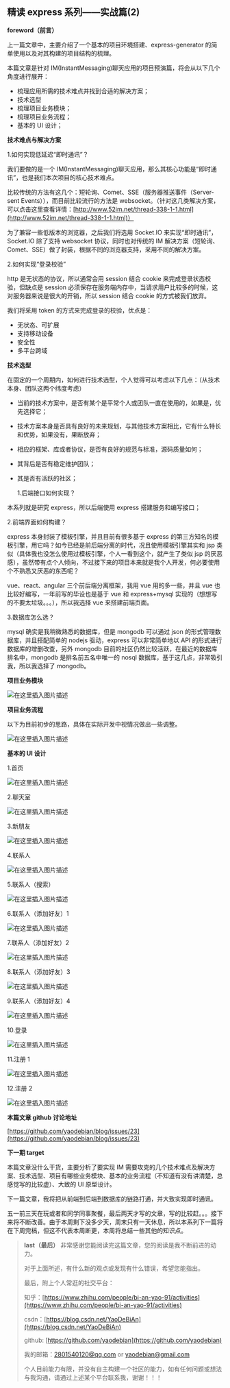 ## 精读 express 系列——实战篇(2)

**foreword（前言）**

上一篇文章中，主要介绍了一个基本的项目环境搭建、express-generator 的简单使用以及对其构建的项目结构的梳理。

本篇文章是针对 IM(InstantMessaging)聊天应用的项目预演篇，将会从以下几个角度进行展开：

- 梳理应用所需的技术难点并找到合适的解决方案；
- 技术选型
- 梳理项目业务模块；
- 梳理项目业务流程；
- 基本的 UI 设计；

**技术难点与解决方案**

1.如何实现低延迟“即时通讯”？

我们要做的是一个 IM(InstantMessaging)聊天应用，那么其核心功能是“即时通讯”，也是我们本次项目的核心技术难点。

比较传统的方法有这几个：短轮询、Comet、SSE（服务器推送事件（Server-sent Events）），而目前比较流行的方法是 websocket。（针对这几类解决方案，可以点击这里查看详情：[http://www.52im.net/thread-338-1-1.html](http://www.52im.net/thread-338-1-1.html)）

为了兼容一些低版本的浏览器，之后我们将选用 Socket.IO 来实现“即时通讯”，Socket.IO 除了支持 websocket 协议，同时也对传统的 IM 解决方案（短轮询、Comet、SSE）做了封装，根据不同的浏览器支持，采用不同的解决方案。

2.如何实现“登录校验”

http 是无状态的协议，所以通常会用 session 结合 cookie 来完成登录状态校验，但缺点是 session 必须保存在服务端内存中，当请求用户比较多的时候，这对服务器来说是很大的开销，所以 session 结合 cookie 的方式被我们放弃。

我们将采用 token 的方式来完成登录的校验，优点是：

- 无状态、可扩展
- 支持移动设备
- 安全性
- 多平台跨域

**技术选型**

在固定的一个周期内，如何进行技术选型，个人觉得可以考虑以下几点：（从技术本身、团队这两个纬度考虑）

- 当前的技术方案中，是否有某个是平常个人或团队一直在使用的，如果是，优先选择它；
- 技术方案本身是否具有良好的未来规划，与其他技术方案相比，它有什么特长和优势，如果没有，果断放弃；
- 相应的框架、库或者协议，是否有良好的规范与标准，源码质量如何；
- 其背后是否有稳定维护团队；
- 其是否有活跃的社区；

  1.后端接口如何实现？

本系列就是研究 express，所以后端使用 express 搭建服务和编写接口；

2.前端界面如何构建？

express 本身封装了模板引擎，并且目前有很多基于 express 的第三方知名的模板引擎，用它吗？如今已经是前后端分离的时代，况且使用模板引擎其实和 jsp 类似（具体我也没怎么使用过模板引擎，个人一看到这个，就产生了类似 jsp 的厌恶感），虽然带有点个人倾向，不过接下来的项目本来就是我个人开发，何必要使用个不熟悉又厌恶的东西呢？

vue、react、angular 三个前后端分离框架，我用 vue 用的多一些，并且 vue 也比较好编写，一年前写的毕设也是基于 vue 和 express+mysql 实现的（想想写的不要太垃圾。。。），所以我选择 vue 来搭建前端页面。

3.数据库怎么选？

mysql 确实是我稍微熟悉的数据库，但是 mongodb 可以通过 json 的形式管理数据库，并且搭配简单的 nodejs 驱动，express 可以非常简单地以 API 的形式进行数据库的增删改查，另外 mongodb 目前的社区仍然比较活跃，在最近的数据库排名中，mongodb 是排名前五名中唯一的 nosql 数据库，基于这几点，非常吸引我，所以我选择了 mongodb。

**项目业务模块**

![在这里插入图片描述](https://github.com/yaodebian/blog/blob/master/src/nodejs/imgs/md6/13.png)

**项目业务流程**

以下为目前初步的思路，具体在实际开发中视情况做出一些调整。

![在这里插入图片描述](https://github.com/yaodebian/blog/blob/master/src/nodejs/imgs/md6/14.png)

**基本的 UI 设计**

1.首页

![在这里插入图片描述](https://github.com/yaodebian/blog/blob/master/src/nodejs/imgs/md6/1.png)

2.聊天室

![在这里插入图片描述](https://github.com/yaodebian/blog/blob/master/src/nodejs/imgs/md6/2.png)

3.新朋友

![在这里插入图片描述](https://github.com/yaodebian/blog/blob/master/src/nodejs/imgs/md6/3.png)

4.联系人

![在这里插入图片描述](https://github.com/yaodebian/blog/blob/master/src/nodejs/imgs/md6/4.png)

5.联系人（搜索）

![在这里插入图片描述](https://github.com/yaodebian/blog/blob/master/src/nodejs/imgs/md6/5.png)

6.联系人（添加好友）1

![在这里插入图片描述](https://github.com/yaodebian/blog/blob/master/src/nodejs/imgs/md6/6.png)

7.联系人（添加好友）2

![在这里插入图片描述](https://github.com/yaodebian/blog/blob/master/src/nodejs/imgs/md6/7.png)

8.联系人（添加好友）3

![在这里插入图片描述](https://github.com/yaodebian/blog/blob/master/src/nodejs/imgs/md6/8.png)

9.联系人（添加好友）4

![在这里插入图片描述](https://github.com/yaodebian/blog/blob/master/src/nodejs/imgs/md6/9.png)

10.登录

![在这里插入图片描述](https://github.com/yaodebian/blog/blob/master/src/nodejs/imgs/md6/10.png)

11.注册 1

![在这里插入图片描述](https://github.com/yaodebian/blog/blob/master/src/nodejs/imgs/md6/11.png)

12.注册 2

![在这里插入图片描述](https://github.com/yaodebian/blog/blob/master/src/nodejs/imgs/md6/12.png)

**本篇文章 github 讨论地址**

[https://github.com/yaodebian/blog/issues/23](https://github.com/yaodebian/blog/issues/23)

**下一期 target**

本篇文章没什么干货，主要分析了要实现 IM 需要攻克的几个技术难点及解决方案、技术选型、项目有哪些业务模块、基本的业务流程（不知道有没有讲清楚，总感觉写的比较虚）、大致的 UI 原型设计。

下一篇文章，我将把从前端到后端到数据库的链路打通，并大致实现即时通讯。

五一前三天在玩或者和同学同事聚餐，最后两天才写的文章，写的比较赶。。。接下来将不断改善。由于本周剩下没多少天，周末只有一天休息，所以本系列下一篇将在下周完稿，但这不代表本周断更，本周将总结一些其他的知识点。

> **last（最后）**
> 非常感谢您能阅读完这篇文章，您的阅读是我不断前进的动力。
>
> 对于上面所述，有什么新的观点或发现有什么错误，希望您能指出。
>
> 最后，附上个人常逛的社交平台：
>
> 知乎：[https://www.zhihu.com/people/bi-an-yao-91/activities](https://www.zhihu.com/people/bi-an-yao-91/activities)
>
> csdn：[https://blog.csdn.net/YaoDeBiAn](https://blog.csdn.net/YaoDeBiAn)
>
> github: [https://github.com/yaodebian](https://github.com/yaodebian)
>
> 我的邮箱：2801540120@qq.com or yaodebian@gmail.com
>
> 个人目前能力有限，并没有自主构建一个社区的能力，如有任何问题或想法与我沟通，请通过上述某个平台联系我，谢谢！！！
